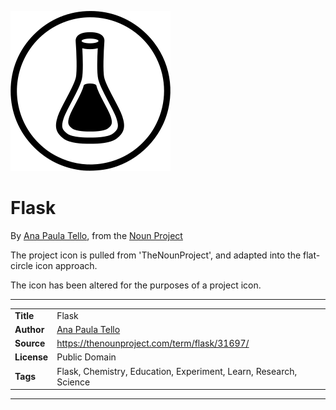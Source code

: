 ![Project icon](icon.png)
# Flask
By [Ana Paula Tello](https://thenounproject.com/gacela), from the [Noun Project](https://thenounproject.com/term/flask/31697/)

The project icon is pulled from 'TheNounProject', and adapted into the flat-circle icon approach.

The icon has been altered for the purposes of a project icon.

---
|||
|---|---|
|**Title**|Flask|
|**Author**|[Ana Paula Tello](https://thenounproject.com/gacela)|
|**Source**|https://thenounproject.com/term/flask/31697/|
|**License**|Public Domain|
|**Tags**|Flask, Chemistry, Education, Experiment, Learn, Research, Science|

---